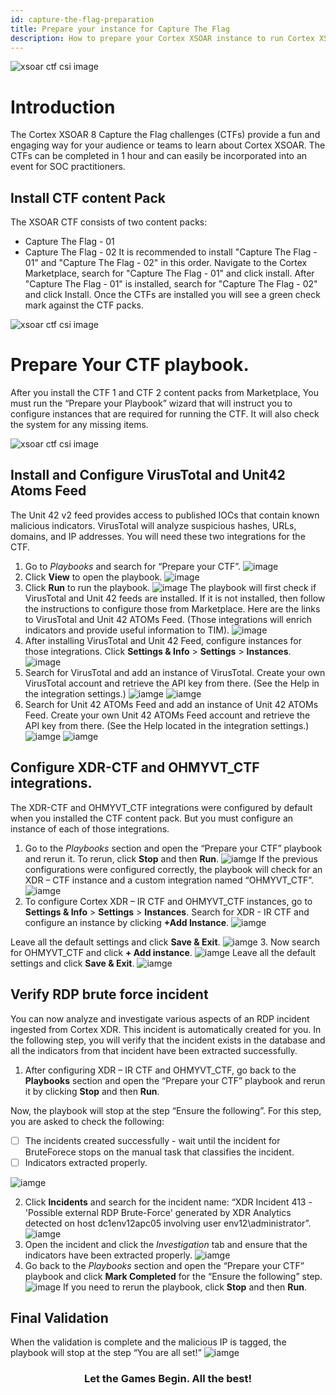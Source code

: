 ```yaml
---
id: capture-the-flag-preparation
title: Prepare your instance for Capture The Flag
description: How to prepare your Cortex XSOAR instance to run Cortex XSOAR's Capture The Flag challenge.
---
```

![ xsoar ctf csi image](../../../docs/doc_imgs/reference/CaptureTheFlag/ctfcsiimage.jpg)

# Introduction
The Cortex XSOAR 8 Capture the Flag challenges (CTFs) provide a fun and engaging way for your audience or teams to learn about Cortex XSOAR.
The CTFs can be completed in 1 hour and can easily be incorporated into an event for SOC practitioners. 


## Install CTF content Pack

The XSOAR CTF consists of two content packs:
 - Capture The Flag - 01
 - Capture The Flag - 02
It is recommended to install "Capture The Flag - 01" and "Capture The Flag - 02" in this order. 
Navigate to the Cortex Marketplace, search for "Capture The Flag - 01" and click install. After "Capture The Flag - 01" is installed, search for "Capture The Flag - 02" and click Install. Once the CTFs are installed you will see a green check mark against the CTF packs. 
 

![ xsoar ctf csi image](../../../docs/doc_imgs/reference/CaptureTheFlag/marketplace_search_for_ctf.png)

# Prepare Your CTF playbook.
After you install the CTF 1 and CTF 2 content packs from Marketplace,
You must run the “Prepare your Playbook” wizard that will instruct you to configure instances that are required for 
running the CTF. It will also check the system for any missing items.

![ xsoar ctf csi image](../../../docs/doc_imgs/reference/CaptureTheFlag/marketplace_search_for_ctf.png)


## Install and Configure VirusTotal and Unit42 Atoms Feed
The Unit 42 v2 feed provides access to published IOCs that contain known malicious indicators. 
VirusTotal will analyze suspicious hashes, URLs, domains, and IP addresses. You will need these two integrations for the CTF.
1. Go to *Playbooks* and search for “Prepare your CTF”.
![image](../../../docs/doc_imgs/reference/CaptureTheFlag/image6.png)
2. Click **View** to open the playbook.
![image](../../../docs/doc_imgs/reference/CaptureTheFlag/image9.png)
3. Click **Run** to run the playbook.
![image](../../../docs/doc_imgs/reference/CaptureTheFlag/image8.png)
The playbook will first check if VirusTotal and Unit 42 feeds are installed. If it is not installed, then follow the instructions to configure those from Marketplace. Here are the links to VirusTotal and Unit 42 ATOMs Feed. (Those integrations will enrich indicators and provide useful information to TIM).
![image](../../../docs/doc_imgs/reference/CaptureTheFlag/image11.png)
4. After installing VirusTotal and Unit 42 Feed, configure instances for those integrations. Click **Settings & Info** > **Settings** > **Instances**.
![image](../../../docs/doc_imgs/reference/CaptureTheFlag/image10.png)
5. Search for VirusTotal and add an instance of VirusTotal. Create your own VirusTotal account and retrieve the API key from there. (See the Help in the integration settings.)
![iamge](../../../docs/doc_imgs/reference/CaptureTheFlag/image13.png)
![iamge](../../../docs/doc_imgs/reference/CaptureTheFlag/image12.png)
6. Search for Unit 42 ATOMs Feed and add an instance of Unit 42 ATOMs Feed. Create your own Unit 42 ATOMs Feed account and retrieve the API key from there. (See the Help located in the integration settings.)
![iamge](../../../docs/doc_imgs/reference/CaptureTheFlag/image16.png)
![iamge](../../../docs/doc_imgs/reference/CaptureTheFlag/image14.png)


## Configure XDR-CTF and OHMYVT_CTF integrations.
The XDR-CTF and OHMYVT_CTF integrations were configured by default when you installed the CTF content pack. But you must configure an instance of each of those integrations. 
1. Go to the *Playbooks* section and open the “Prepare your CTF” playbook and rerun it. To rerun, click **Stop** and then **Run**.
![iamge](../../../docs/doc_imgs/reference/CaptureTheFlag/image15.png)
    If the previous configurations were configured correctly, the playbook will check for an XDR – CTF instance and a custom integration named “OHMYVT_CTF”.
![iamge](../../../docs/doc_imgs/reference/CaptureTheFlag/image18.png)
2. To configure Cortex XDR – IR CTF and OHMYVT_CTF instances, go to **Settings & Info** > **Settings** > **Instances**.
Search for XDR - IR CTF and configure an instance by clicking **+Add Instance**.
![iamge](../../../docs/doc_imgs/reference/CaptureTheFlag/image19.png)

Leave all the default settings and click **Save & Exit**.
![iamge](../../../docs/doc_imgs/reference/CaptureTheFlag/image20.png)
3. Now search for OHMYVT_CTF and click **+ Add instance**.
![iamge](../../../docs/doc_imgs/reference/CaptureTheFlag/image21.png)
Leave all the default settings and click **Save & Exit**.
![iamge](../../../docs/doc_imgs/reference/CaptureTheFlag/image22.png)


## Verify RDP brute force incident

You can now analyze and investigate various aspects of an RDP incident ingested from Cortex XDR. This incident is automatically created for you. In the following step, you will verify that the incident exists in the database and all the indicators from that incident have been extracted successfully.  
1. After configuring XDR – IR CTF and OHMYVT_CTF, go back to the **Playbooks** section and open the “Prepare your CTF” playbook and rerun it by clicking **Stop** and then **Run**.

Now, the playbook will stop at the step “Ensure the following”. For this step, you are asked to check the following:

-[ ] The incidents created successfully - wait until the incident for BruteForece stops on the manual task that classifies the incident.
-[ ] Indicators extracted properly.

![iamge](../../../docs/doc_imgs/reference/CaptureTheFlag/image23.png)

2. Click **Incidents** and search for the incident name: “XDR Incident 413 - 'Possible external RDP Brute-Force' generated by XDR Analytics detected on host dc1env12apc05 involving user env12\administrator”.
![iamge](../../../docs/doc_imgs/reference/CaptureTheFlag/image24.png)
3. Open the incident and click the *Investigation* tab and ensure that the indicators have been extracted properly. 
![iamge](../../../docs/doc_imgs/reference/CaptureTheFlag/image1.png)
4. Go back to the *Playbooks* section and open the “Prepare your CTF” playbook and click **Mark Completed** for the “Ensure the following” step.
![image](../../../docs/doc_imgs/reference/CaptureTheFlag/image2.png)
If you need to rerun the playbook, click **Stop** and then **Run**.


## Final Validation

When the validation is complete and the malicious IP is tagged, the playbook will stop at the step “You are all set!” 
![iamge](../../../docs/doc_imgs/reference/CaptureTheFlag/image3.png)

### <center>Let the Games Begin. All the best!</center>
